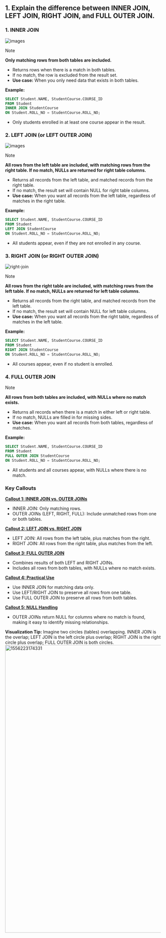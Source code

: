 ## 1. Explain the difference between **INNER JOIN**, **LEFT JOIN**, **RIGHT JOIN**, and **FULL OUTER JOIN**.

### 1. INNER JOIN

![images](https://github.com/user-attachments/assets/cb6cf631-27b8-4cd9-8d81-3e945d09703a)

> [!NOTE]
> **Only matching rows from both tables are included.**

- Returns rows when there is a match in both tables.
- If no match, the row is excluded from the result set.
- **Use case:** When you only need data that exists in both tables.

**Example:**
```sql
SELECT Student.NAME, StudentCourse.COURSE_ID
FROM Student
INNER JOIN StudentCourse
ON Student.ROLL_NO = StudentCourse.ROLL_NO;
```
- Only students enrolled in at least one course appear in the result.

### 2. LEFT JOIN (or LEFT OUTER JOIN)
![images](https://github.com/user-attachments/assets/5a8da11c-071f-4310-90aa-f69d1c530436)

> [!NOTE]
> **All rows from the left table are included, with matching rows from the right table. If no match, NULLs are returned for right table columns.**

- Returns all records from the left table, and matched records from the right table.
- If no match, the result set will contain NULL for right table columns.
- **Use case:** When you want all records from the left table, regardless of matches in the right table.

**Example:**
```sql
SELECT Student.NAME, StudentCourse.COURSE_ID
FROM Student
LEFT JOIN StudentCourse
ON Student.ROLL_NO = StudentCourse.ROLL_NO;
```
- All students appear, even if they are not enrolled in any course.

### 3. RIGHT JOIN (or RIGHT OUTER JOIN)
![right-join](https://github.com/user-attachments/assets/146e3eb2-7d84-4808-940e-11cd7f423e05)

> [!NOTE]
> **All rows from the right table are included, with matching rows from the left table. If no match, NULLs are returned for left table columns.**

- Returns all records from the right table, and matched records from the left table.
- If no match, the result set will contain NULL for left table columns.
- **Use case:** When you want all records from the right table, regardless of matches in the left table.

**Example:**
```sql
SELECT Student.NAME, StudentCourse.COURSE_ID
FROM Student
RIGHT JOIN StudentCourse
ON Student.ROLL_NO = StudentCourse.ROLL_NO;
```
- All courses appear, even if no student is enrolled.

### 4. FULL OUTER JOIN

> [!NOTE]
> **All rows from both tables are included, with NULLs where no match exists.**

- Returns all records when there is a match in either left or right table.
- If no match, NULLs are filled in for missing sides.
- **Use case:** When you want all records from both tables, regardless of matches.

**Example:**
```sql
SELECT Student.NAME, StudentCourse.COURSE_ID
FROM Student
FULL OUTER JOIN StudentCourse
ON Student.ROLL_NO = StudentCourse.ROLL_NO;
```
- All students and all courses appear, with NULLs where there is no match.


### Key Callouts

<ins>**Callout 1: INNER JOIN vs. OUTER JOINs**</ins>
- INNER JOIN: Only matching rows.
- OUTER JOINs (LEFT, RIGHT, FULL): Include unmatched rows from one or both tables.

<ins>**Callout 2: LEFT JOIN vs. RIGHT JOIN**</ins>
- LEFT JOIN: All rows from the left table, plus matches from the right.
- RIGHT JOIN: All rows from the right table, plus matches from the left.

<ins>**Callout 3: FULL OUTER JOIN**</ins>
- Combines results of both LEFT and RIGHT JOINs.
- Includes all rows from both tables, with NULLs where no match exists.

<ins>**Callout 4: Practical Use**</ins>
- Use INNER JOIN for matching data only.
- Use LEFT/RIGHT JOIN to preserve all rows from one table.
- Use FULL OUTER JOIN to preserve all rows from both tables.

<ins>**Callout 5: NULL Handling**</ins>
- OUTER JOINs return NULL for columns where no match is found, making it easy to identify missing relationships.

**Visualization Tip:** Imagine two circles (tables) overlapping. INNER JOIN is the overlap; LEFT JOIN is the left circle plus overlap; RIGHT JOIN is the right circle plus overlap; FULL OUTER JOIN is both circles.
<img width="692" height="928" alt="1556223174331" src="https://github.com/user-attachments/assets/4e030743-5662-4499-bb72-ce4a7a75425a" />

